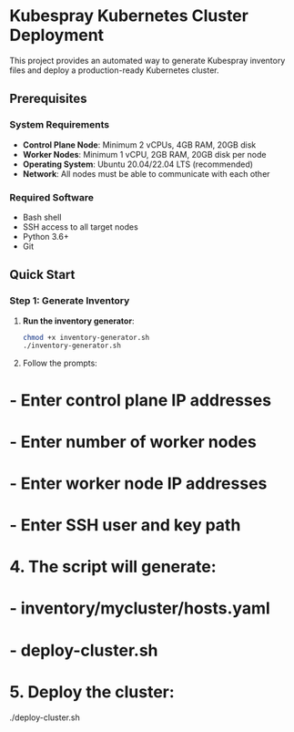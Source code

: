 # Kubespray Kubernetes Cluster Deployment

This project provides an automated way to generate Kubespray inventory files and deploy a production-ready Kubernetes cluster.

## Prerequisites

### System Requirements
- **Control Plane Node**: Minimum 2 vCPUs, 4GB RAM, 20GB disk
- **Worker Nodes**: Minimum 1 vCPU, 2GB RAM, 20GB disk per node
- **Operating System**: Ubuntu 20.04/22.04 LTS (recommended)
- **Network**: All nodes must be able to communicate with each other

### Required Software
- Bash shell
- SSH access to all target nodes
- Python 3.6+
- Git

## Quick Start

### Step 1: Generate Inventory

1. **Run the inventory generator**:
   ```bash
   chmod +x inventory-generator.sh
   ./inventory-generator.sh
2. Follow the prompts:
#    - Enter control plane IP addresses
#    - Enter number of worker nodes
#    - Enter worker node IP addresses  
#    - Enter SSH user and key path

# 4. The script will generate:
#    - inventory/mycluster/hosts.yaml
#    - deploy-cluster.sh

# 5. Deploy the cluster:
./deploy-cluster.sh

